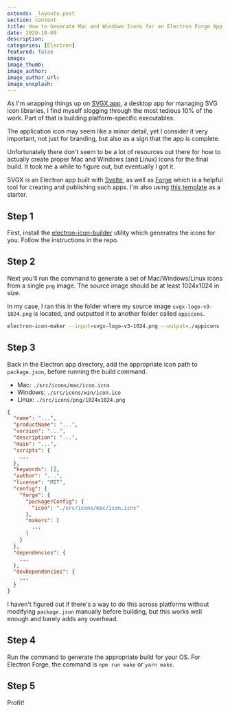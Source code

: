 ```yaml
---
extends: _layouts.post
section: content
title: How to Generate Mac and Windows Icons for an Electron Forge App
date: 2020-10-09
description: 
categories: [Electron]
featured: false
image: 
image_thumb: 
image_author: 
image_author_url: 
image_unsplash: 
---
```


As I'm wrapping things up on [SVGX.app](https://svgx.app/), a desktop app for managing SVG icon libraries, I find myself slogging through the most tedious 10% of the work. Part of that is building platform-specific executables.

The application icon may seem like a minor detail, yet I consider it very important, not just for branding, but also as a sign that the app is complete.

Unfortunately there don't seem to be a lot of resources out there for how to actually create proper Mac and Windows (and Linux) icons for the final build. It took me a while to figure out, but eventually I got it.

SVGX is an Electron app built with [Svelte](https://svelte.dev/), as well as [Forge](https://www.electronforge.io/) which is a helpful tool for creating and publishing such apps. I'm also using [this template](https://github.com/breadthe/electron-forge-svelte) as a starter.
 
## Step 1

First, install the [electron-icon-builder](https://github.com/safu9/electron-icon-builder) utility which generates the icons for you. Follow the instructions in the repo.

## Step 2

Next you'll run the command to generate a set of Mac/Windows/Linux icons from a single `png` image. The source image should be at least 1024x1024 in size. 

In my case, I ran this in the folder where my source image `svgx-logo-v3-1024.png` is located, and outputted it to another folder called `appicons`.

```bash
electron-icon-maker --input=svgx-logo-v3-1024.png --output=./appicons
```

## Step 3

Back in the Electron app directory, add the appropriate icon path to `package.json`, before running the build command.

- Mac: `./src/icons/mac/icon.icns`
- Windows: `./src/icons/win/icon.ico`
- Linux: `./src/icons/png/1024x1024.png`

```json
{
  "name": "...",
  "productName": "...",
  "version": "...",
  "description": "...",
  "main": "...",
  "scripts": {
    ...
  },
  "keywords": [],
  "author": "...",
  "license": "MIT",
  "config": {
    "forge": {
      "packagerConfig": {
        "icon": "./src/icons/mac/icon.icns"
      },
      "makers": [
        ...
      ]
    }
  },
  "dependencies": {
    ...
  },
  "devDependencies": {
    ...
  }
}
```

I haven't figured out if there's a way to do this across platforms without modifying `package.json` manually before building, but this works well enough and barely adds any overhead.

## Step 4

Run the command to generate the appropriate build for your OS. For Electron Forge, the command is `npm run make` or `yarn make`.

## Step 5

Profit!
